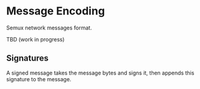 # Message Encoding

Semux network messages format.

TBD (work in progress)

## Signatures

A signed message takes the message bytes and signs it, then appends this signature to the message.
